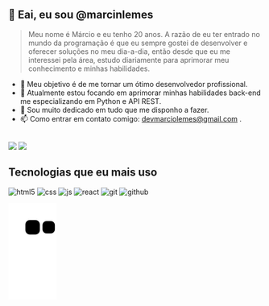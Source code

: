 ## 👋 Eai, eu sou @marcinlemes
<blockquote>Meu nome é Márcio e eu tenho 20 anos. A razão de eu ter entrado no mundo da programação é que eu sempre gostei de desenvolver e oferecer soluções no meu dia-a-dia, então desde que eu me interessei pela área, estudo diariamente para aprimorar meu conhecimento e minhas habilidades. </blockquote>

- 👀 Meu objetivo é de me tornar um ótimo desenvolvedor profissional. 
- 🌱 Atualmente estou focando em aprimorar minhas habilidades back-end me especializando em Python e API REST.
- 💞️ Sou muito dedicado em tudo que me disponho a fazer.
- 📫 Como entrar em contato comigo: devmarciolemes@gmail.com .
<br></br>
<div>
  <img height="180em" src="https://github-readme-stats-sigma-five.vercel.app/api?username=marcinlemes&count_private=true&show_icons=true&theme=tokyonight"/>
  <img heigt="180em" src="https://github-readme-stats-sigma-five.vercel.app/api/top-langs/?username=marcinlemes&layout=compact&theme=tokyonight"/>  
</div>

## Tecnologias que eu mais uso
<div style='display: inline_block'>
<img  alt="html5" src="https://img.shields.io/badge/HTML5-E34F26?style=for-the-badge&logo=html5&logoColor=white" />
<img  alt="css" src="https://img.shields.io/badge/CSS3-1572B6?style=for-the-badge&logo=css3&logoColor=white" />
<img  alt="js" src="https://img.shields.io/badge/JavaScript-F7DF1E?style=for-the-badge&logo=javascript&logoColor=black" />
<img  alt="react" src="https://img.shields.io/badge/React-20232A?style=for-the-badge&logo=react&logoColor=61DAFB" />
<img  alt="git" src="https://img.shields.io/badge/Git-F05032?style=for-the-badge&logo=git&logoColor=white" />
<img  alt="github" src="https://img.shields.io/badge/GitHub-0D1117?style=for-the-badge&logo=github&logoColor=white" />
</div>

![Snake animation](https://github.com/marcinlemes/marcinlemes/blob/output/github-contribution-grid-snake.svg)
